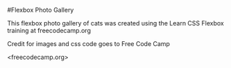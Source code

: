 #Flexbox Photo Gallery

This flexbox photo gallery of cats was created using the Learn CSS Flexbox training at freecodecamp.org

Credit for images and css code goes to Free Code Camp

<freecodecamp.org>
